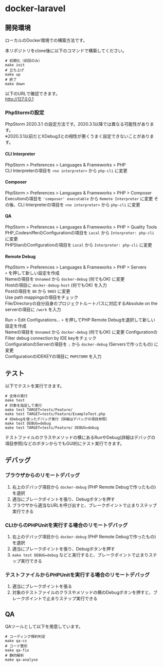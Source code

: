 # docker-laravel

## 開発環境
ローカルのDocker環境での構築方法です。

本リポジトリをclone後に以下のコマンドで構築してください。

```shell
# 初期化（初回のみ）
make init
# 立ち上げ
make up
# 終了
make down
```

以下のURLで確認できます。  
http://127.0.0.1

### PhpStormの設定
PhpStorm 2020.3.1 の設定方法です。2020.3.1以降では異なる可能性があります。  
※2020.3.1以前だとXDebug3との相性が悪くうまく設定できないことがあります。

#### CLI Interpreter
PhpStorm > Preferences > Languages & Frameworks > PHP  
CLI Interpreterの項目を `<no interpreter>` から `php-cli` に変更

#### Composer
PhpStorm > Preferences > Languages & Frameworks > PHP > Composer  
Executionの項目を `'composer' executable` から `Remote Interpreter` に変更
その後、CLI Interpreterの項目を `<no interpreter>` から `php-cli` に変更

#### QA
PhpStorm > Preferences > Languages & Frameworks > PHP > Quality Tools  
PHP_CodesnifferのConfigurationの項目を `Local` から `Interpreter: php-cli` に変更  
PHPStanのConfigurationの項目を `Local` から `Interpreter: php-cli` に変更

#### Remote Debug
PhpStorm > Preferences > Languages & Frameworks > PHP > Servers  
`+` を押して新しい設定を作成  
Nameの項目を `Unnamed` から `docker-debug` (何でもOK) に変更    
Hostの項目に `docker-debug-host` (何でもOK) を入力  
Postの項目を `80` から `9003` に変更  
Use path mappingsの項目をチェック  
File/Directoryの自分自身のプロジェクトルートパスに対応するAbsolute on the serverの項目に `/work` を入力

Run > Edit Configurations...
`+` を押してPHP Remote Debugを選択して新しい設定を作成  
Nameの項目を `Unnamed` から `docker-debug` (何でもOK) に変更
ConfigurationのFilter debug connection by IDE keyをチェック  
ConfigurationのServerの項目を `;` から `docker-debug` (Serversで作ったもの) に変更  
ConfigurationのIDEKEYの項目に `PHPSTORM` を入力


## テスト
以下でテストを実行できます。
```shell
# 全体の実行
make test
# 対象を指定して実行
make test TARGET=tests/Feature/
make test TARGET=tests/Feature/ExampleTest.php
# XDebugを使ったデバッグ実行（詳細はデバッグの項目参照）
make test DEBUG=debug
make test TARGET=tests/Feature/ DEBUG=debug
```

テストファイルのクラスやメソッドの横にあるRunやDebug(詳細はデバッグの項目参照)などのボタンからでもGUI的にテスト実行できます。


## デバッグ
### ブラウザからのリモートデバッグ
1. 右上のデバッグ項目から `docker-debug` (PHP Remote Debugで作ったもの) を選択  
1. 適当にブレークポイントを張り、Debugボタンを押す  
1. ブラウザから適当なURLを呼び出すと、ブレークポイントで止まりステップ実行できる

### CLIからのPHPUnitを実行する場合のリモートデバッグ
1. 右上のデバッグ項目から `docker-debug` (PHP Remote Debugで作ったもの) を選択
1. 適当にブレークポイントを張り、Debugボタンを押す
1. `make test DEBUG=debug` などと実行すると、ブレークポイントで止まりステップ実行できる

### テストファイルからPHPUnitを実行する場合のリモートデバッグ
1. 適当にブレークポイントを張る
1. 対象のテストファイルのクラスやメソッドの横のDebugボタンを押すと、ブレークポイントで止まりステップ実行できる


## QA
QAツールとして以下を用意しています。
```shell
# コーディング規約判定
make qa-cs
# コード整形
make qa-fix
# 静的解析
make qa-analyse
```
